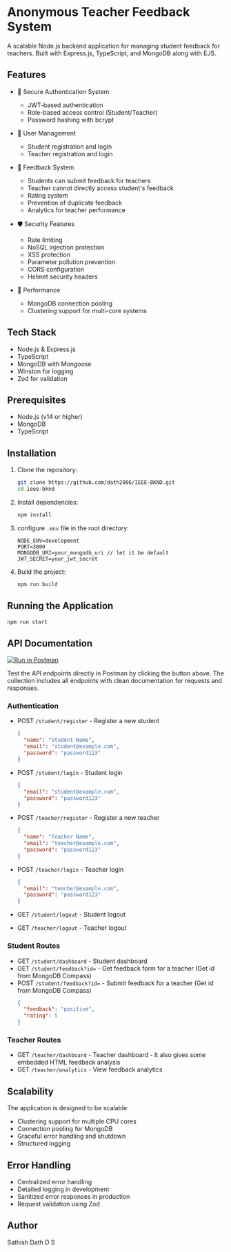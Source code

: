 # Anonymous Teacher Feedback System

A scalable Node.js backend application for managing student feedback for teachers. Built with Express.js, TypeScript, and MongoDB along with EJS.

## Features

- 🔐 Secure Authentication System

  - JWT-based authentication
  - Role-based access control (Student/Teacher)
  - Password hashing with bcrypt

- 👥 User Management

  - Student registration and login
  - Teacher registration and login

- 📝 Feedback System

  - Students can submit feedback for teachers
  - Teacher cannot directly access student's feedback
  - Rating system
  - Prevention of duplicate feedback
  - Analytics for teacher performance

- 🛡️ Security Features

  - Rate limiting
  - NoSQL injection protection
  - XSS protection
  - Parameter pollution prevention
  - CORS configuration
  - Helmet security headers

- 🚀 Performance
  - MongoDB connection pooling
  - Clustering support for multi-core systems

## Tech Stack

- Node.js & Express.js
- TypeScript
- MongoDB with Mongoose
- Winston for logging
- Zod for validation

## Prerequisites

- Node.js (v14 or higher)
- MongoDB
- TypeScript

## Installation

1. Clone the repository:

   ```bash
   git clone https://github.com/dath2006/IEEE-BKND.git
   cd ieee-bknd
   ```

2. Install dependencies:

   ```bash
   npm install
   ```

3. configure `.env` file in the root directory:

   ```env
   NODE_ENV=development
   PORT=3000
   MONGODB_URI=your_mongodb_uri // let it be default
   JWT_SECRET=your_jwt_secret
   ```

4. Build the project:
   ```bash
   npm run build
   ```

## Running the Application

```bash
npm run start
```

## API Documentation

[![Run in Postman](https://run.pstmn.io/button.svg)](https://dath-api.postman.co/workspace/DATH-API-Workspace~da0b35bf-04a4-4619-b2b6-2d5f6012c144/collection/40574721-05eadb95-77d0-4cc4-9b07-5a9b16d6c713?action=share&creator=40574721)

Test the API endpoints directly in Postman by clicking the button above. The collection includes all endpoints with clean documentation for requests and responses.

### Authentication

- POST `/student/register` - Register a new student

  ```json
  {
    "name": "Student Name",
    "email": "student@example.com",
    "password": "password123"
  }
  ```

- POST `/student/login` - Student login

  ```json
  {
    "email": "student@example.com",
    "password": "password123"
  }
  ```

- POST `/teacher/register` - Register a new teacher

  ```json
  {
    "name": "Teacher Name",
    "email": "teacher@example.com",
    "password": "password123"
  }
  ```

- POST `/teacher/login` - Teacher login

  ```json
  {
    "email": "teacher@example.com",
    "password": "password123"
  }
  ```

- GET `/student/logout` - Student logout
- GET `/teacher/logout` - Teacher logout

### Student Routes

- GET `/student/dashboard` - Student dashboard
- GET `/student/feedback?id=` - Get feedback form for a teacher (Get id from MongoDB Compass)
- POST `/student/feedback?id=` - Submit feedback for a teacher (Get id from MongoDB Compass)
  ```json
  {
    "feedback": "positive",
    "rating": 5
  }
  ```

### Teacher Routes

- GET `/teacher/dashboard` - Teacher dashboard - It also gives some embedded HTML feedback analysis
- GET `/teacher/analytics` - View feedback analytics

## Scalability

The application is designed to be scalable:

- Clustering support for multiple CPU cores
- Connection pooling for MongoDB
- Graceful error handling and shutdown
- Structured logging

## Error Handling

- Centralized error handling
- Detailed logging in development
- Sanitized error responses in production
- Request validation using Zod

## Author

Sathish Dath D S
